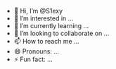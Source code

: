 - 👋 Hi, I’m @S1exy
- 👀 I’m interested in ...
- 🌱 I’m currently learning ...
- 💞️ I’m looking to collaborate on ...
- 📫 How to reach me ...
- 😄 Pronouns: ...
- ⚡ Fun fact: ...

<!---
S1exy/S1exy is a ✨ special ✨ repository because its `README.md` (this file) appears on your GitHub profile.
You can click the Preview link to take a look at your changes.
--->
